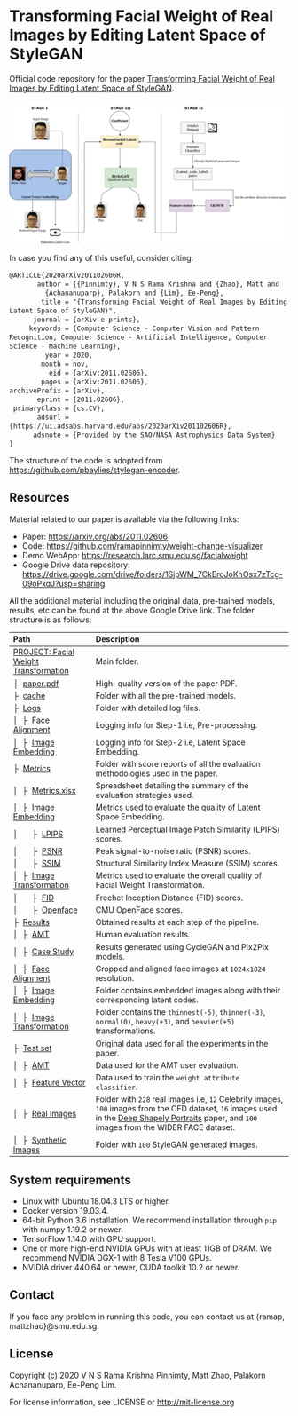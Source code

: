 # Transforming Facial Weight of Real Images by Editing Latent Space of StyleGAN
Official code repository for the paper <a href="https://arxiv.org/abs/2011.02606"> Transforming Facial Weight of Real Images by Editing Latent Space of StyleGAN</a>.

![Pipeline for Facial Weight Transformation](overall_workflow.jpg)

In case you find any of this useful, consider citing:

```
@ARTICLE{2020arXiv201102606R,
       author = {{Pinnimty}, V N S Rama Krishna and {Zhao}, Matt and
         {Achananuparp}, Palakorn and {Lim}, Ee-Peng},
        title = "{Transforming Facial Weight of Real Images by Editing Latent Space of StyleGAN}",
      journal = {arXiv e-prints},
     keywords = {Computer Science - Computer Vision and Pattern Recognition, Computer Science - Artificial Intelligence, Computer Science - Machine Learning},
         year = 2020,
        month = nov,
          eid = {arXiv:2011.02606},
        pages = {arXiv:2011.02606},
archivePrefix = {arXiv},
       eprint = {2011.02606},
 primaryClass = {cs.CV},
       adsurl = {https://ui.adsabs.harvard.edu/abs/2020arXiv201102606R},
      adsnote = {Provided by the SAO/NASA Astrophysics Data System}
}
```

The structure of the code is adopted from https://github.com/pbaylies/stylegan-encoder.

## Resources

Material related to our paper is available via the following links:

- Paper: https://arxiv.org/abs/2011.02606
- Code: https://github.com/ramapinnimty/weight-change-visualizer
- Demo WebApp: https://research.larc.smu.edu.sg/facialweight
- Google Drive data repository: https://drive.google.com/drive/folders/1SjpWM_7CkEroJoKhOsx7zTcg-09oPxqJ?usp=sharing

All the additional material including the original data, pre-trained models, results, etc can be found at the above Google Drive link. The folder structure is as follows:

| Path | Description
| :--- | :----------
| [PROJECT: Facial Weight Transformation](https://drive.google.com/drive/folders/1SjpWM_7CkEroJoKhOsx7zTcg-09oPxqJ?usp=sharing) | Main folder.
&boxvr;&nbsp; [paper.pdf](https://drive.google.com/file/d/1fCOuC0fX4lGC5u8bwTAoI3zgvPkkGdEh/view?usp=sharing) | High-quality version of the paper PDF.
&boxvr;&nbsp; [cache](https://drive.google.com/drive/folders/1Em1tBCmv-RTj5pP0AxWn56LI62IloaJ9?usp=sharing) | Folder with all the pre-trained models.
&boxvr;&nbsp; [Logs](https://drive.google.com/drive/folders/1kwC7Qz4ZdYaRist-RjHdeJGf74rN0W4p?usp=sharing) | Folder with detailed log files.
| &boxv;&nbsp; &boxvr;&nbsp; [Face Alignment](https://drive.google.com/drive/folders/1cfB_WOiOtBaO5VHqY2gg37fS0r0pzdoM?usp=sharing) | Logging info for Step-1 i.e, Pre-processing.
| &boxv;&nbsp; &boxvr;&nbsp; [Image Embedding](https://drive.google.com/drive/folders/1T_pltuo-V7GGeFljQA2ogRxPXEi51Gb4?usp=sharing) | Logging info for Step-2 i.e, Latent Space Embedding.
&boxvr;&nbsp; [Metrics](https://drive.google.com/drive/folders/1nzugMvF5mQcZrS4qjbQP7xBNr7vvwCd4?usp=sharing) | Folder with score reports of all the evaluation methodologies used in the paper.
| &boxv;&nbsp; &boxvr;&nbsp; [Metrics.xlsx](https://docs.google.com/spreadsheets/d/1Nf8cKWOQbdQexO2hx-3-qoFgpnrbZ6Kgz7NxtI2avJ0/edit?usp=sharing) | Spreadsheet detailing the summary of the evaluation strategies used.
| &boxv;&nbsp; &boxvr;&nbsp; [Image Embedding](https://drive.google.com/drive/folders/1ufetf1lWH75kBVUi6lHDAjdoSHdRboyy?usp=sharing) | Metrics used to evaluate the quality of Latent Space Embedding.
| &boxv;&nbsp; &ensp;&ensp; &boxvr;&nbsp; [LPIPS](https://drive.google.com/drive/folders/1pOik1aMUfhqCdMor3fXcg9nD2vWxHpMG?usp=sharing) | Learned Perceptual Image Patch Similarity (LPIPS) scores.
| &boxv;&nbsp; &ensp;&ensp; &boxvr;&nbsp; [PSNR](https://drive.google.com/drive/folders/120EZ0xraHLgg-jdbWTFheBAPSPX3wFf6?usp=sharing) | Peak signal-to-noise ratio (PSNR) scores.
| &boxv;&nbsp; &ensp;&ensp; &boxvr;&nbsp; [SSIM](https://drive.google.com/drive/folders/1Ze9dsJb_1eN6A5A6PZ5ZOJAdWbckS9d7?usp=sharing) | Structural Similarity Index Measure (SSIM) scores.
| &boxv;&nbsp; &boxvr;&nbsp; [Image Transformation](https://drive.google.com/drive/folders/1smV2WU56TG-rKmLg7sEPbGFUNF0VDAAV?usp=sharing) | Metrics used to evaluate the overall quality of Facial Weight Transformation.
| &boxv;&nbsp; &ensp;&ensp; &boxvr;&nbsp; [FID](https://drive.google.com/drive/folders/1TQgRZ2XuGnVUBsOt5Tn7MRp8ksqYBP7R?usp=sharing) | Frechet Inception Distance (FID) scores.
| &boxv;&nbsp; &ensp;&ensp; &boxvr;&nbsp; [Openface](https://drive.google.com/drive/folders/1U7hTJbHNox15_dACDN08z0of4C4la0-T?usp=sharing) | CMU OpenFace scores.
&boxvr;&nbsp; [Results](https://drive.google.com/drive/folders/1IIUl72g6JCvVVeHpJCbC4B4sDh16CbMX?usp=sharing) | Obtained results at each step of the pipeline.
| &boxv;&nbsp; &boxvr;&nbsp; [AMT](https://drive.google.com/drive/folders/1Cvqk3d2De0MVEt7ZUNR_kIqTr9cp2Vik?usp=sharing) | Human evaluation results.
| &boxv;&nbsp; &boxvr;&nbsp; [Case Study](https://drive.google.com/drive/folders/1MyWGixLYLo-CLzIGMWCP2sM_T7uiVDIc?usp=sharing) | Results generated using CycleGAN and Pix2Pix models.
| &boxv;&nbsp; &boxvr;&nbsp; [Face Alignment](https://drive.google.com/drive/folders/1QIUhjHNB_Vw8YAv5VURstfpqDClpa8s5?usp=sharing) | Cropped and aligned face images at `1024x1024` resolution.
| &boxv;&nbsp; &boxvr;&nbsp; [Image Embedding](https://drive.google.com/drive/folders/1eK2ldIEXq7XD6pqfFLvQjdLwdABZY2ft?usp=sharing) | Folder contains embedded images along with their corresponding latent codes.
| &boxv;&nbsp; &boxvr;&nbsp; [Image Transformation](https://drive.google.com/drive/folders/1BmCck26yHGFr0A67Hmu0xRMDsNYWn7xe?usp=sharing) | Folder contains the `thinnest(-5)`, `thinner(-3)`, `normal(0)`, `heavy(+3)`, and `heavier(+5)` transformations.
&boxvr;&nbsp; [Test set](https://drive.google.com/drive/folders/1e9JcN9PbOUkpt9Ziy-uXBHsl_aDa6vb1?usp=sharing) | Original data used for all the experiments in the paper.
| &boxv;&nbsp; &boxvr;&nbsp; [AMT](https://drive.google.com/drive/folders/1Q8cT6jkalFcKZrJQ0IaEmTzxluCSzI5D?usp=sharing) | Data used for the AMT user evaluation.
| &boxv;&nbsp; &boxvr;&nbsp; [Feature Vector](https://drive.google.com/drive/folders/11x6WmdCiVKw7kb1nbV7Rt6GsP6lnIbqW?usp=sharing) | Data used to train the `weight attribute classifier`.
| &boxv;&nbsp; &boxvr;&nbsp; [Real Images](https://drive.google.com/drive/folders/1fTuqB8NJXbpongL7caARsSmhCZOd41v_?usp=sharing) | Folder with `228` real images i.e, `12` Celebrity images, `100` images from the CFD dataset, `16` images used in the [Deep Shapely Portraits](https://dl.acm.org/doi/10.1145/3394171.3413873) paper, and `100` images from the WIDER FACE dataset.
| &boxv;&nbsp; &boxvr;&nbsp; [Synthetic Images](https://drive.google.com/drive/folders/1KqcE26lRQN2zt3DCHCJRwDftDvtZrY3W?usp=sharing) | Folder with `100` StyleGAN generated images.

## System requirements

* Linux with Ubuntu 18.04.3 LTS or higher.
* Docker version 19.03.4.
* 64-bit Python 3.6 installation. We recommend installation through `pip` with numpy 1.19.2 or newer.
* TensorFlow 1.14.0 with GPU support.
* One or more high-end NVIDIA GPUs with at least 11GB of DRAM. We recommend NVIDIA DGX-1 with 8 Tesla V100 GPUs.
* NVIDIA driver 440.64 or newer, CUDA toolkit 10.2 or newer.

## Contact

If you face any problem in running this code, you can contact us at {ramap, mattzhao}@smu.edu.sg.

## License

Copyright (c) 2020 V N S Rama Krishna Pinnimty, Matt Zhao, Palakorn Achananuparp, Ee-Peng Lim.

For license information, see LICENSE or http://mit-license.org
